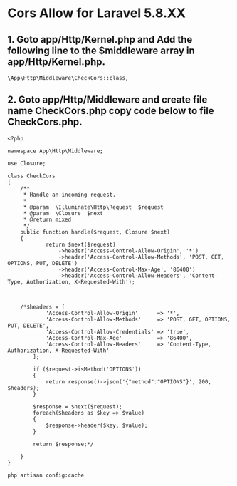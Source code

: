 # Cors Allow for Laravel 5.8.XX

## 1. Goto app/Http/Kernel.php  and Add the following line to the $middleware array in app/Http/Kernel.php.

~~~
\App\Http\Middleware\CheckCors::class,
~~~

## 2. Goto app/Http/Middleware and create file name CheckCors.php copy code below to file CheckCors.php.

~~~
<?php

namespace App\Http\Middleware;

use Closure;

class CheckCors
{
    /**
     * Handle an incoming request.
     *
     * @param  \Illuminate\Http\Request  $request
     * @param  \Closure  $next
     * @return mixed
     */
    public function handle($request, Closure $next)
    {
            return $next($request)
                ->header('Access-Control-Allow-Origin', '*')
                ->header('Access-Control-Allow-Methods', 'POST, GET, OPTIONS, PUT, DELETE')
                ->header('Access-Control-Max-Age', '86400')
                ->header('Access-Control-Allow-Headers', 'Content-Type, Authorization, X-Requested-With');
    
    
    
    /*$headers = [
            'Access-Control-Allow-Origin'      => '*',
            'Access-Control-Allow-Methods'     => 'POST, GET, OPTIONS, PUT, DELETE',
            'Access-Control-Allow-Credentials' => 'true',
            'Access-Control-Max-Age'           => '86400',
            'Access-Control-Allow-Headers'     => 'Content-Type, Authorization, X-Requested-With'
        ];

        if ($request->isMethod('OPTIONS'))
        {
            return response()->json('{"method":"OPTIONS"}', 200, $headers);
        }

        $response = $next($request);
        foreach($headers as $key => $value)
        {
            $response->header($key, $value);
        }

        return $response;*/
    
    }
}

~~~

~~~
php artisan config:cache
~~~

